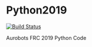 # Python2019

[![Build Status](https://travis-ci.com/boranseckin/Python2019.svg?token=d3TCrHuNM9PCcgnpQRfg&branch=master)](https://travis-ci.com/boranseckin/Python2019)

Aurobots FRC 2019 Python Code
